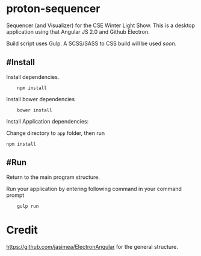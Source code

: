 # proton-sequencer
Sequencer (and Visualizer) for the CSE Winter Light Show.
This is a desktop application using that Angular JS 2.0 and Github Electron.

Build script uses Gulp. A SCSS/SASS to CSS build will be used *soon*.


#Install
---

Install dependencies.

```
	npm install
```

Install bower dependencies

```
	bower install
```

Install Application dependencies:

Change directory to ```app``` folder, then run

```
npm install
```


#Run
---
Return to the main program structure.

Run your application by entering following command in your command prompt

```
	gulp run
```

# Credit
https://github.com/jasimea/ElectronAngular for the general structure.
